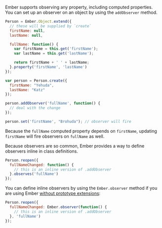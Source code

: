 Ember supports observing any property, including computed properties.
You can set up an observer on an object by using the `addObserver`
method.

```javascript
Person = Ember.Object.extend({
  // these will be supplied by `create`
  firstName: null,
  lastName: null,

  fullName: function() {
    var firstName = this.get('firstName');
    var lastName = this.get('lastName');

    return firstName + ' ' + lastName;
  }.property('firstName', 'lastName')
});

var person = Person.create({
  firstName: "Yehuda",
  lastName: "Katz"
});

person.addObserver('fullName', function() {
  // deal with the change
});

person.set('firstName', "Brohuda"); // observer will fire
```

Because the `fullName` computed property depends on `firstName`,
updating `firstName` will fire observers on `fullName` as well.

Because observers are so common, Ember provides a way to define
observers inline in class definitions.

```javascript
Person.reopen({
  fullNameChanged: function() {
    // this is an inline version of .addObserver
  }.observes('fullName')
});
```

You can define inline observers by using the `Ember.observer` method if you
are using Ember [without prototype extensions](/guides/configuring-ember/disabling-prototype-extensions):

```javascript
Person.reopen({
  fullNameChanged: Ember.observer(function() {
    // this is an inline version of .addObserver
  }, 'fullName')
});
```
